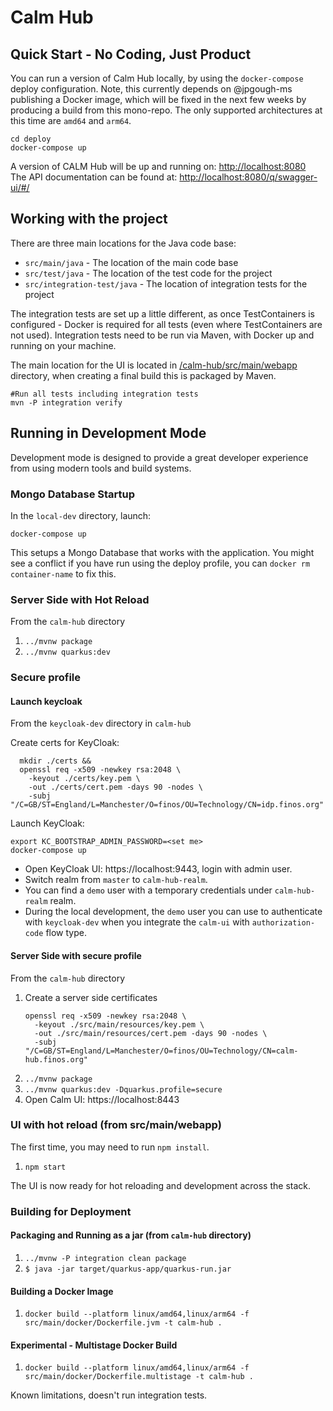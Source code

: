 # Calm Hub

## Quick Start - No Coding, Just Product

You can run a version of Calm Hub locally, by using the `docker-compose` deploy configuration.
Note, this currently depends on @jpgough-ms publishing a Docker image, which will be fixed in the next few weeks by producing a build from this mono-repo.
The only supported architectures at this time are `amd64` and `arm64`.

```shell
cd deploy
docker-compose up
```

A version of CALM Hub will be up and running on: [http://localhost:8080](http://localhost:8080)   
The API documentation can be found at: [http://localhost:8080/q/swagger-ui/#/](http://localhost:8080/q/swagger-ui/#/)

## Working with the project

There are three main locations for the Java code base:

* `src/main/java` - The location of the main code base
* `src/test/java` - The location of the test code for the project
* `src/integration-test/java` - The location of integration tests for the project

The integration tests are set up a little different, as once TestContainers is configured - Docker is required for all tests (even where TestContainers are not used).
Integration tests need to be run via Maven, with Docker up and running on your machine.

The main location for the UI is located in [/calm-hub/src/main/webapp](/calm-hub/src/main/webapp) directory, when creating a final build this is packaged by Maven.

```shell
#Run all tests including integration tests
mvn -P integration verify
```

## Running in Development Mode

Development mode is designed to provide a great developer experience from using modern tools and build systems.

### Mongo Database Startup

In the `local-dev` directory, launch:

```
docker-compose up
```

This setups a Mongo Database that works with the application.
You might see a conflict if you have run using the deploy profile, you can `docker rm container-name` to fix this.

### Server Side with Hot Reload

From the `calm-hub` directory

1. `../mvnw package`
2. `../mvnw quarkus:dev`

### Secure profile

#### Launch keycloak

From the `keycloak-dev` directory in `calm-hub`

Create certs for KeyCloak:

```shell
  mkdir ./certs &&
  openssl req -x509 -newkey rsa:2048 \
    -keyout ./certs/key.pem \
    -out ./certs/cert.pem -days 90 -nodes \
    -subj "/C=GB/ST=England/L=Manchester/O=finos/OU=Technology/CN=idp.finos.org"
```

Launch KeyCloak:
```shell
export KC_BOOTSTRAP_ADMIN_PASSWORD=<set me>
docker-compose up
```
- Open KeyCloak UI: https://localhost:9443, login with admin user.
- Switch realm from `master` to `calm-hub-realm`.
- You can find a `demo` user with a temporary credentials under `calm-hub-realm` realm.
- During the local development, the `demo` user you can use to authenticate with `keycloak-dev` when you integrate the `calm-ui` with `authorization-code` flow type.


#### Server Side with secure profile 

From the `calm-hub` directory

1. Create a server side certificates
    ```shell
    openssl req -x509 -newkey rsa:2048 \
      -keyout ./src/main/resources/key.pem \
      -out ./src/main/resources/cert.pem -days 90 -nodes \
      -subj "/C=GB/ST=England/L=Manchester/O=finos/OU=Technology/CN=calm-hub.finos.org"
    ```
2. `../mvnw package`
3. `../mvnw quarkus:dev -Dquarkus.profile=secure`
4. Open Calm UI: https://localhost:8443

### UI with hot reload (from src/main/webapp)

The first time, you may need to run `npm install`.

1. `npm start`

The UI is now ready for hot reloading and development across the stack. 

### Building for Deployment

#### Packaging and Running as a jar (from `calm-hub` directory)

1. `../mvnw -P integration clean package`
2. `$ java -jar target/quarkus-app/quarkus-run.jar`

#### Building a Docker Image

1. `docker build --platform linux/amd64,linux/arm64 -f src/main/docker/Dockerfile.jvm -t calm-hub .`

#### Experimental - Multistage Docker Build

1. `docker build --platform linux/amd64,linux/arm64 -f src/main/docker/Dockerfile.multistage -t calm-hub .`

Known limitations, doesn't run integration tests.
